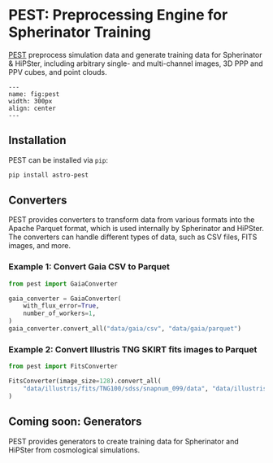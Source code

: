 # PEST: Preprocessing Engine for Spherinator Training

[PEST](https://github.com/HITS-AIN/PEST) preprocess simulation data and generate training data for
Spherinator & HiPSter, including arbitrary single- and multi-channel images, 3D PPP and PPV cubes,
and point clouds.

```{figure} assets/PEST.png
---
name: fig:pest
width: 300px
align: center
---
```

## Installation

PEST can be installed via `pip`:

```bash
pip install astro-pest
```

## Converters

PEST provides converters to transform data from various formats into the Apache Parquet format,
which is used internally by Spherinator and HiPSter. The converters can handle different types of
data, such as CSV files, FITS images, and more.

### Example 1: Convert Gaia CSV to Parquet

```python
from pest import GaiaConverter

gaia_converter = GaiaConverter(
    with_flux_error=True,
    number_of_workers=1,
)
gaia_converter.convert_all("data/gaia/csv", "data/gaia/parquet")
```


### Example 2: Convert Illustris TNG SKIRT fits images to Parquet

```python
from pest import FitsConverter

FitsConverter(image_size=128).convert_all(
    "data/illustris/fits/TNG100/sdss/snapnum_099/data", "data/illustris/parquet"
)
```

## Coming soon: Generators

PEST provides generators to create training data for Spherinator and HiPSter from cosmological
simulations.
